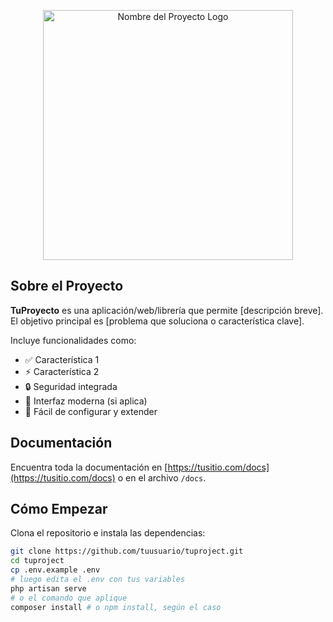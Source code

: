 <p align="center">
  <a href="https://tusitio.com" target="_blank">
    <img src="https://raw.githubusercontent.com/juanesj2/proyectoJorge-Laravel/refs/heads/main/public/imagenes/logo_ENFOKA-sin-fondo.ico" width="400" alt="Nombre del Proyecto Logo">
  </a>
</p>

## Sobre el Proyecto

**TuProyecto** es una aplicación/web/librería que permite [descripción breve]. El objetivo principal es [problema que soluciona o característica clave].

Incluye funcionalidades como:

- ✅ Característica 1
- ⚡ Característica 2
- 🔒 Seguridad integrada
- 🎨 Interfaz moderna (si aplica)
- 🔧 Fácil de configurar y extender

## Documentación

Encuentra toda la documentación en [https://tusitio.com/docs](https://tusitio.com/docs) o en el archivo `/docs`.

## Cómo Empezar

Clona el repositorio e instala las dependencias:

```bash
git clone https://github.com/tuusuario/tuproject.git
cd tuproject
cp .env.example .env
# luego edita el .env con tus variables
php artisan serve
# o el comando que aplique
composer install # o npm install, según el caso
